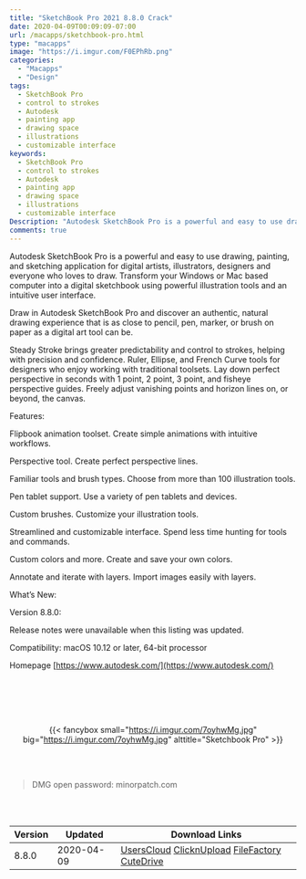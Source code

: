 ```yaml
---
title: "SketchBook Pro 2021 8.8.0 Crack"
date: 2020-04-09T00:09:09-07:00
url: /macapps/sketchbook-pro.html
type: "macapps"
image: "https://i.imgur.com/F0EPhRb.png"
categories:
  - "Macapps"
  - "Design"
tags:
  - SketchBook Pro
  - control to strokes
  - Autodesk
  - painting app
  - drawing space
  - illustrations
  - customizable interface
keywords:
  - SketchBook Pro
  - control to strokes
  - Autodesk
  - painting app
  - drawing space
  - illustrations
  - customizable interface
Description: "Autodesk SketchBook Pro is a powerful and easy to use drawing, painting, and sketching application for digital artists, illustrators, designers and everyone who loves to draw"
comments: true
---
```


Autodesk SketchBook Pro is a powerful and easy to use drawing, painting, and sketching application for digital artists, illustrators, designers and everyone who loves to draw. Transform your Windows or Mac based computer into a digital sketchbook using powerful illustration tools and an intuitive user interface.

Draw in Autodesk SketchBook Pro and discover an authentic, natural drawing experience that is as close to pencil, pen, marker, or brush on paper as a digital art tool can be.

Steady Stroke brings greater predictability and control to strokes, helping with precision and confidence. Ruler, Ellipse, and French Curve tools for designers who enjoy working with traditional toolsets. Lay down perfect perspective in seconds with 1 point, 2 point, 3 point, and fisheye perspective guides. Freely adjust vanishing points and horizon lines on, or beyond, the canvas.

Features:

Flipbook animation toolset. Create simple animations with intuitive workflows.

Perspective tool. Create perfect perspective lines.

Familiar tools and brush types. Choose from more than 100 illustration tools.

Pen tablet support. Use a variety of pen tablets and devices.

Custom brushes. Customize your illustration tools.

Streamlined and customizable interface. Spend less time hunting for tools and commands.

Custom colors and more. Create and save your own colors.

Annotate and iterate with layers. Import images easily with layers.

What’s New:



Version 8.8.0:



Release notes were unavailable when this listing was updated.

Compatibility: macOS 10.12 or later, 64-bit processor

Homepage [https://www.autodesk.com/](https://www.autodesk.com/)

<br/>
<br/>
<script async src="https://pagead2.googlesyndication.com/pagead/js/adsbygoogle.js"></script>
<ins class="adsbygoogle"
     style="display:block; text-align:center;"
     data-ad-layout="in-article"
     data-ad-format="fluid"
     data-ad-client="ca-pub-8746275014476192"
     data-ad-slot="5144997159"></ins>
<script>
     (adsbygoogle = window.adsbygoogle || []).push({});
</script>
<br/>
<br/>


<center>

{{< fancybox small="https://i.imgur.com/7oyhwMg.jpg" big="https://i.imgur.com/7oyhwMg.jpg" alttitle="Sketchbook Pro" >}}

</center>

<br/>
<br/>


> DMG open password: minorpatch.com

<br/>

<br/>
<div id="history_version" class="history_version">

| Version | Updated | Download Links |
| ---- | ---- | ---- |
| 8.8.0 | 2020-04-09 | [UsersCloud](https://ouo.io/7bSt3B)   [ClicknUpload](https://ouo.io/UcCyku)   [FileFactory](https://ouo.io/IZ3ef1)   [CuteDrive](https://ouo.io/g5fL6r) |

</div>
